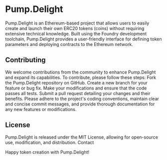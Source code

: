 # Pump.Delight

Pump.Delight is an Ethereum-based project that allows users to easily create and launch their own ERC20 tokens (coins) without requiring extensive technical knowledge. Built using the Foundry development toolchain, Pump.Delight provides a user-friendly interface for defining token parameters and deploying contracts to the Ethereum network.


## Contributing
We welcome contributions from the community to enhance Pump.Delight and expand its capabilities. To contribute, please follow these steps:
Fork the Pump.Delight repository on GitHub.
Create a new branch for your feature or bug fix.
Make your modifications and ensure that the code passes all tests.
Submit a pull request detailing your changes and their benefits.
Please adhere to the project's coding conventions, maintain clear and concise commit messages, and provide thorough documentation for any new features or modifications.

## License
Pump.Delight is released under the MIT License, allowing for open-source use, modification, and distribution.
Contact


Happy token creation with Pump.Delight!